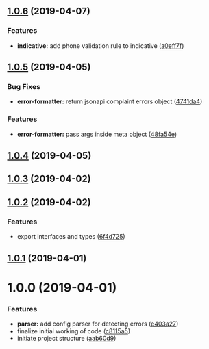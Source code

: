 ## [1.0.6](https://github.com/thetutlage/error-handler/compare/1.0.5...1.0.6) (2019-04-07)


### Features

* **indicative:** add phone validation rule to indicative ([a0eff7f](https://github.com/thetutlage/error-handler/commit/a0eff7f))



## [1.0.5](https://github.com/RelayIN/error-handler/compare/1.0.4...1.0.5) (2019-04-05)


### Bug Fixes

* **error-formatter:** return jsonapi complaint errors object ([4741da4](https://github.com/RelayIN/error-handler/commit/4741da4))


### Features

* **error-formatter:** pass args inside meta object ([48fa54e](https://github.com/RelayIN/error-handler/commit/48fa54e))



## [1.0.4](https://github.com/RelayIN/error-handler/compare/1.0.3...1.0.4) (2019-04-05)



## [1.0.3](https://github.com/RelayIN/error-handler/compare/1.0.2...1.0.3) (2019-04-02)



## [1.0.2](https://github.com/RelayIN/error-handler/compare/1.0.1...1.0.2) (2019-04-02)


### Features

* export interfaces and types ([6f4d725](https://github.com/RelayIN/error-handler/commit/6f4d725))



## [1.0.1](https://github.com/RelayIN/error-handler/compare/v1.0.0...v1.0.1) (2019-04-01)



# 1.0.0 (2019-04-01)


### Features

* **parser:** add config parser for detecting errors ([e403a27](https://github.com/RelayIN/adonis-error-handler/commit/e403a27))
* finalize initial working of code ([c8115a5](https://github.com/RelayIN/adonis-error-handler/commit/c8115a5))
* initiate project structure ([aab60d9](https://github.com/RelayIN/adonis-error-handler/commit/aab60d9))



